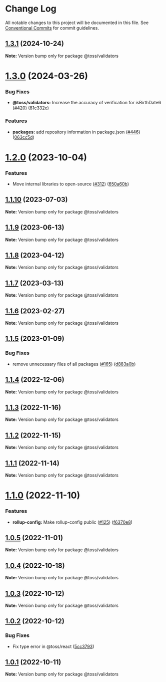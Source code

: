 # Change Log

All notable changes to this project will be documented in this file.
See [Conventional Commits](https://conventionalcommits.org) for commit guidelines.

## [1.3.1](https://github.com/toss/slash/compare/@toss/validators@1.3.0...@toss/validators@1.3.1) (2024-10-24)

**Note:** Version bump only for package @toss/validators





# [1.3.0](https://github.com/toss/slash/compare/@toss/validators@1.2.1...@toss/validators@1.3.0) (2024-03-26)


### Bug Fixes

* **@toss/validators:** Increase the accuracy of verification for isBirthDate6 ([#420](https://github.com/toss/slash/issues/420)) ([81c332e](https://github.com/toss/slash/commit/81c332e6b6044a8d46ad0513b2d473fd675b25ea))


### Features

* **packages:** add repository information in package.json ([#446](https://github.com/toss/slash/issues/446)) ([063cc5d](https://github.com/toss/slash/commit/063cc5d4699b1ba0dc20db3d2bb7dc673947500b))





# [1.2.0](https://github.com/toss/slash/compare/@toss/validators@1.1.10...@toss/validators@1.2.0) (2023-10-04)

### Features

* Move internal libraries to open-source ([#312](https://github.com/toss/slash/issues/312)) ([650a60b](https://github.com/toss/slash/commit/650a60b87fe59abf84125845c949b575113bb73f))

## [1.1.10](https://github.com/toss/slash/compare/@toss/validators@1.1.9...@toss/validators@1.1.10) (2023-07-03)

**Note:** Version bump only for package @toss/validators

## [1.1.9](https://github.com/toss/slash/compare/@toss/validators@1.1.8...@toss/validators@1.1.9) (2023-06-13)

**Note:** Version bump only for package @toss/validators

## [1.1.8](https://github.com/toss/slash/compare/@toss/validators@1.1.7...@toss/validators@1.1.8) (2023-04-12)

**Note:** Version bump only for package @toss/validators

## [1.1.7](https://github.com/toss/slash/compare/@toss/validators@1.1.6...@toss/validators@1.1.7) (2023-03-13)

**Note:** Version bump only for package @toss/validators

## [1.1.6](https://github.com/toss/slash/compare/@toss/validators@1.1.5...@toss/validators@1.1.6) (2023-02-27)

**Note:** Version bump only for package @toss/validators

## [1.1.5](https://github.com/toss/slash/compare/@toss/validators@1.1.4...@toss/validators@1.1.5) (2023-01-09)

### Bug Fixes

* remove unnecessary files of all packages ([#165](https://github.com/toss/slash/issues/165)) ([d883a0b](https://github.com/toss/slash/commit/d883a0b2aebdbc2ca39c67902cec754c63921dfe))

## [1.1.4](https://github.com/toss/slash/compare/@toss/validators@1.1.3...@toss/validators@1.1.4) (2022-12-06)

**Note:** Version bump only for package @toss/validators

## [1.1.3](https://github.com/toss/slash/compare/@toss/validators@1.1.2...@toss/validators@1.1.3) (2022-11-16)

**Note:** Version bump only for package @toss/validators

## [1.1.2](https://github.com/toss/slash/compare/@toss/validators@1.1.1...@toss/validators@1.1.2) (2022-11-15)

**Note:** Version bump only for package @toss/validators

## [1.1.1](https://github.com/toss/slash/compare/@toss/validators@1.1.0...@toss/validators@1.1.1) (2022-11-14)

**Note:** Version bump only for package @toss/validators

# [1.1.0](https://github.com/toss/slash/compare/@toss/validators@1.0.5...@toss/validators@1.1.0) (2022-11-10)

### Features

* **rollup-config:** Make rollup-config public ([#125](https://github.com/toss/slash/issues/125)) ([f6370e8](https://github.com/toss/slash/commit/f6370e8c4b0fa926e923b518c26b7071ee0e53da))

## [1.0.5](https://github.com/toss/slash/compare/@toss/validators@1.0.4...@toss/validators@1.0.5) (2022-11-01)

**Note:** Version bump only for package @toss/validators

## [1.0.4](https://github.com/toss/slash/compare/@toss/validators@1.0.3...@toss/validators@1.0.4) (2022-10-18)

**Note:** Version bump only for package @toss/validators

## [1.0.3](https://github.com/toss/slash/compare/@toss/validators@1.0.2...@toss/validators@1.0.3) (2022-10-12)

**Note:** Version bump only for package @toss/validators

## [1.0.2](https://github.com/toss/slash/compare/@toss/validators@1.0.1...@toss/validators@1.0.2) (2022-10-12)

### Bug Fixes

* Fix type error in @toss/react ([5cc3793](https://github.com/toss/slash/commit/5cc37936e8739204f32f9f50ee61570b758343f8))

## [1.0.1](https://github.com/toss/slash/compare/@toss/validators@1.0.0...@toss/validators@1.0.1) (2022-10-11)

**Note:** Version bump only for package @toss/validators
